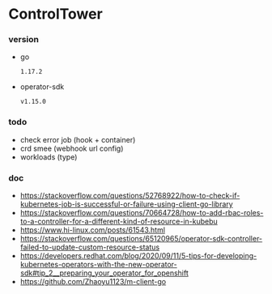 # ControlTower
### version
+ go
  
    `1.17.2`
+ operator-sdk

    `v1.15.0`
### todo
+ check error job (hook + container)
+ crd smee (webhook url config)
+ workloads (type)

### doc
+ https://stackoverflow.com/questions/52768922/how-to-check-if-kubernetes-job-is-successful-or-failure-using-client-go-library
+ https://stackoverflow.com/questions/70664728/how-to-add-rbac-roles-to-a-controller-for-a-different-kind-of-resource-in-kubebu
+ https://www.hi-linux.com/posts/61543.html
+ https://stackoverflow.com/questions/65120965/operator-sdk-controller-failed-to-update-custom-resource-status
+ https://developers.redhat.com/blog/2020/09/11/5-tips-for-developing-kubernetes-operators-with-the-new-operator-sdk#tip_2__preparing_your_operator_for_openshift
+ https://github.com/Zhaoyu1123/m-client-go